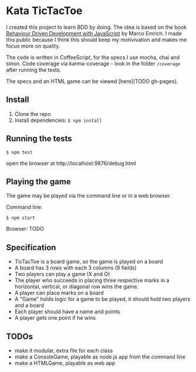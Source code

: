 # Kata TicTacToe


I created this project to learn BDD by doing. The idea is based on the book [Behaviour Driven Development with JavaScript](http://developerpress.com/BehaviourDrivenDevelopmentwithJavaScript-175419) by Marco Emrich. I made this public because I think this should keep my motivivation and makes me focus more on quality.

The code is written in CoffeeScript, for the specs I use mocha, chai and sinon. Code coverage via karma-coverage - look in the folder `/coverage` after running the tests.

The specs and an HTML game can be viewed [here](TODO gh-pages).


## Install

1. Clone the repo
2. Install dependencies: `$ npm install`


## Running the tests

`$ npm test`

open the browser at http://localhost:9876/debug.html


## Playing the game

The game may be played via the command line or in a web browser.

Command line:

    $ npm start

Browser: TODO


## Specification

* TicTacToe is a board game, so the game is played on a board
* A board has 3 rows with each 3 columns (9 fields)
* Two players can play a game (X and O)
* The player who succeeds in placing three respective marks
  in a horizontal, vertical, or diagonal row wins the game.
* A player can place marks on a board
* A "Game" holds logic for a game to be played, it should hold two players and a board
* Each player should have a name and points
* A player gets one point if he wins


## TODOs

* make it modular, extra file for each class
* make a ConsoleGame, playable as node.js app from the command line
* make a HTMLGame, playable as web app
